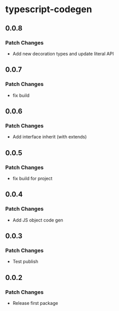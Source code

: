 # typescript-codegen

## 0.0.8

### Patch Changes

- Add new decoration types and update literal API

## 0.0.7

### Patch Changes

- fix build

## 0.0.6

### Patch Changes

- Add interface inherit (with extends)

## 0.0.5

### Patch Changes

- fix build for project

## 0.0.4

### Patch Changes

- Add JS object code gen

## 0.0.3

### Patch Changes

- Test publish

## 0.0.2

### Patch Changes

- Release first package
